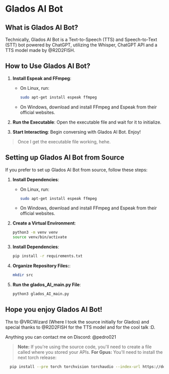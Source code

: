 # Glados AI Bot

## What is Glados AI Bot?

Technically, Glados AI Bot is a Text-to-Speech (TTS) and Speech-to-Text (STT) bot powered by ChatGPT, utilizing the Whisper, ChatGPT API and a TTS model made by @R2D2FISH.

## How to Use Glados AI Bot?

1. **Install Espeak and FFmpeg**: 
   - On Linux, run:
     ```bash
     sudo apt-get install espeak ffmpeg
     ```
   - On Windows, download and install FFmpeg and Espeak from their official websites.

2. **Run the Executable**: Open the executable file and wait for it to initialize.

3. **Start Interacting**: Begin conversing with Glados AI Bot. Enjoy!

> Once I get the executable file working, hehe.
## Setting up Glados AI Bot from Source

If you prefer to set up Glados AI Bot from source, follow these steps:

1. **Install Dependencies**:
   - On Linux, run:
     ```bash
     sudo apt-get install espeak ffmpeg
     ```
   - On Windows, download and install FFmpeg and Espeak from their official websites.

2. **Create a Virtual Environment**:
   ```bash
   python3 -m venv venv
   source venv/bin/activate
    ```
3. **Install Dependencies**:
   ```bash
   pip install -r requirements.txt
   ```
4. **Organize Repository Files:**:
   ```bash
   mkdir src
   ```
5. **Run the glados_AI_main.py File**:
   ```bash
   python3 glados_AI_main.py
   ```


## Hope you enjoy Glados AI Bot!

Thx to @VRCWizard (Where I took the source initially for Glados) and special thanks to @R2D2FISH for the TTS model and for the cool talk :D.

Anything you can contact me on Discord: @pedro021

> **Note:** If you're using the source code, you'll need to create a file called where you stored your APIs.
> **For Gpus:** You'll need to install the next torch release:
 ```bash
   pip install --pre torch torchvision torchaudio --index-url https://download.pytorch.org/whl/nightly/cu121
 ```